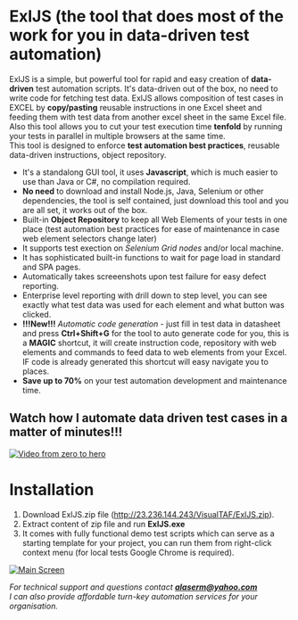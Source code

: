 # ExlJS (the tool that does most of the work for you in data-driven test automation)
ExlJS is a simple, but powerful tool for rapid and easy creation of **data-driven** test automation scripts. It's data-driven out of the box, no need to write code for fetching test data. ExlJS allows composition of test cases in EXCEL by **copy/pasting** reusable instructions in one Excel sheet and feeding them with test data from another excel sheet in the same Excel file.
Also this tool allows you to cut your test execution time **tenfold** by running your tests in parallel in multiple browsers at the same time.\
This tool is designed to enforce **test automation best practices**, reusable data-driven instructions, object repository.
- It's a standalong GUI tool, it uses **Javascript**, which is much easier to use than Java or C#, no compilation required.
- **No need** to download and install Node.js, Java, Selenium or other dependencies, the tool is self contained, just download this tool and you are all set, it works out of the box.
- Built-in **Object Repository** to keep all Web Elements of your tests in one place (test automation best practices for ease of maintenance in case web element selectors change later) 
- It supports test exection on *Selenium Grid nodes* and/or local machine.
- It has sophisticated built-in functions to wait for page load in standard and SPA pages.
- Automatically takes screeenshots upon test failure for easy defect reporting.
- Enterprise level reporting with drill down to step level, you can see exactly what test data was used for each element and what button was clicked.
- **!!!New!!!** *Automatic code generation* - just fill in test data in datasheet and press **Ctrl+Shift+G** for the tool to auto generate code for you, this is a **MAGIC** shortcut, it will create instruction code, repository with web elements and commands to feed data to web elements from your Excel. IF code is already generated this shortcut will easy navigate you to places.
- **Save up to 70%** on your test automation development and maintenance time.

## Watch how I automate data driven test cases in a matter of minutes!!!
[![Video from zero to hero](http://23.236.144.243/VisualTAFScreenshots/youtubevideo.png)](https://youtu.be/rKnTu1Sx-0A)

<!---	
[![Main Screen](http://23.236.144.243/VisualTAFScreenshots/overallcomponents4.png)](http://23.236.144.243/VisualTAFScreenshots/overallcomponents4.png)
-->

# Installation
1. Download ExlJS.zip file (http://23.236.144.243/VisualTAF/ExlJS.zip).
2. Extract content of zip file and run **ExlJS.exe**
3. It comes with fully functional demo test scripts which can serve as a starting template for your project, you can run them from right-click context menu (for local tests Google Chrome is required).

[![Main Screen](http://23.236.144.243/VisualTAFScreenshots/runtemplatecontextmenu.png)](http://23.236.144.243/VisualTAFScreenshots/runtemplatecontextmenu.png)

*For technical support and questions contact **alaserm@yahoo.com**<br>
I can also provide affordable turn-key automation services for your organisation.*

